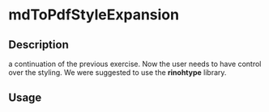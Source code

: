 # mdToPdfStyleExpansion
## Description
a continuation of the previous exercise. Now the user needs to have control over the styling.
We were suggested to use the **rinohtype** library.

## Usage
